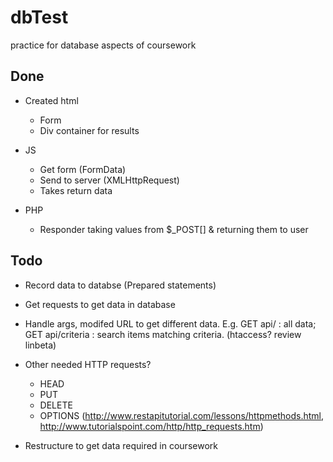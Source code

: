 # dbTest
practice for database aspects of coursework


## Done
+ Created html
    * Form 
    * Div container for results
+ JS
    * Get form (FormData)
    * Send to server (XMLHttpRequest)
    * Takes return data

+ PHP
    * Responder taking values from $_POST[] & returning them to user

## Todo
+ Record data to databse (Prepared statements)
+ Get requests to get data in database
+ Handle args, modifed URL to get different data. E.g. GET api/ : all data; GET api/criteria : search items matching criteria. (htaccess? review linbeta)
+ Other needed HTTP requests? 
    * HEAD
    * PUT
    * DELETE
    * OPTIONS
    (http://www.restapitutorial.com/lessons/httpmethods.html, http://www.tutorialspoint.com/http/http_requests.htm)
    
+ Restructure to get data required in coursework
